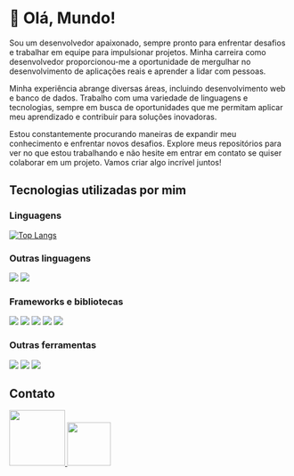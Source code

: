 # 👋 Olá, Mundo!

Sou um desenvolvedor apaixonado, sempre pronto para enfrentar desafios e trabalhar em equipe para impulsionar projetos. Minha carreira como desenvolvedor proporcionou-me a oportunidade de mergulhar no desenvolvimento de aplicações reais e aprender a lidar com pessoas.

Minha experiência abrange diversas áreas, incluindo desenvolvimento web e banco de dados. Trabalho com uma variedade de linguagens e tecnologias, sempre em busca de oportunidades que me permitam aplicar meu aprendizado e contribuir para soluções inovadoras.

Estou constantemente procurando maneiras de expandir meu conhecimento e enfrentar novos desafios. Explore meus repositórios para ver no que estou trabalhando e não hesite em entrar em contato se quiser colaborar em um projeto. Vamos criar algo incrível juntos!

## Tecnologias utilizadas por mim
### Linguagens
[![Top Langs](https://github-readme-stats.vercel.app/api/top-langs/?username=matholi01&layout=donut-vertical&langs_count=10&theme=transparent)](https://github.com/anuraghazra/github-readme-stats)

### Outras linguagens
<div id="container" style="flex">
  <img src="https://img.shields.io/badge/TypeScript-3178C6?style=for-the-badge&logo=typescript&logoColor=white" />
  <img src="https://img.shields.io/badge/-Julia-9558B2?style=for-the-badge&logo=julia&logoColor=white" />
<div/>

### Frameworks e bibliotecas
<div id="container" style="flex">
  <img src="https://img.shields.io/badge/spring-%236DB33F.svg?style=for-the-badge&logo=spring&logoColor=white"/>
    <img src="https://img.shields.io/badge/Flask-000000?style=for-the-badge&logo=Flask&logoColor=white" />
    <img src="https://img.shields.io/badge/Django-092E20?style=for-the-badge&logo=django&logoColor=white" heigth="80" />
  <img src="https://img.shields.io/badge/pandas-%23150458.svg?style=for-the-badge&logo=pandas&logoColor=white" />
  <img src="https://img.shields.io/badge/React-20232A?style=for-the-badge&logo=react&logoColor=61DAFB" heigth="80" />
<div/>

### Outras ferramentas
<div id="container" style="flex">
  <img src="https://img.shields.io/badge/docker-%230db7ed.svg?style=for-the-badge&logo=docker&logoColor=white" />
  <img src="https://img.shields.io/badge/mysql-%2300f.svg?style=for-the-badge&logo=mysql&logoColor=white" />
  <img src="https://img.shields.io/badge/-ElasticSearch-005571?style=for-the-badge&logo=elasticsearch" />
<div/>
  
## Contato  
<div id="container" style="flex">
  <a href="https://www.linkedin.com/in/matholi01/" target="_blank">
<img src="https://img.shields.io/badge/LinkedIn-0077B5?style=for-the-badge&logo=linkedin&logoColor=white" width="100" />
</a>
  <a href="mailto: matheus.oliveira.work01@gmail.com">
<img src="https://img.shields.io/badge/Gmail-D14836?style=for-the-badge&logo=gmail&logoColor=white" width="78" />
</a>
  <div/>




